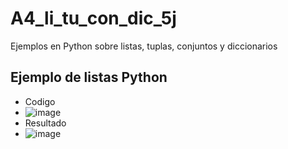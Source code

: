# A4_li_tu_con_dic_5j
Ejemplos en Python sobre listas, tuplas, conjuntos y diccionarios 
## Ejemplo de listas Python
- Codigo
- ![image](https://github.com/user-attachments/assets/e45655e2-1c6b-4b7e-af03-5ac0ecc57460)
- Resultado
- ![image](https://github.com/user-attachments/assets/a75ae144-b536-4afb-a0ae-db51bede4300)
